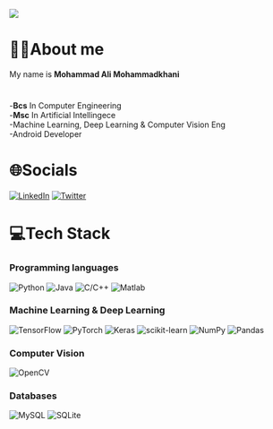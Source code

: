 ![](https://github.com/mohammadAliMkh/mohammadAliMkh/blob/main/giphy.gif)  

# 👨‍💻About me
My name is **Mohammad Ali Mohammadkhani**  
#
-**Bcs** In Computer Engineering  
-**Msc** In Artificial Intellingece  
-Machine Learning, Deep Learning & Computer Vision Eng  
-Android Developer  
  

# 🌐Socials
[![LinkedIn](https://img.shields.io/badge/LinkedIn-%230077B5.svg?logo=linkedin&logoColor=white)](www.linkedin.com/in/mohammadali-mohammadkhani) [![Twitter](https://img.shields.io/badge/Twitter-%230077B5.svg?logo=twitter&logoColor=white)](https://twitter.com/Mamki434)   
# 💻Tech Stack
### Programming languages
![Python](https://img.shields.io/badge/Python-%2300599?style=for-the-badge&color=red) ![Java](https://img.shields.io/badge/Java-%2300599?style=for-the-badge&color=blue) ![C/C++](https://img.shields.io/badge/C/C++-%2300599?style=for-the-badge) ![Matlab](https://img.shields.io/badge/Matlab-%2300599?style=for-the-badge&color=black)  
### Machine Learning & Deep Learning
![TensorFlow](https://img.shields.io/badge/TensorFlow-%23FF6F00.svg?style=for-the-badge&logo=TensorFlow&logoColor=white) ![PyTorch](https://img.shields.io/badge/PyTorch-%23EE4C2C.svg?style=for-the-badge&logo=PyTorch&logoColor=white) ![Keras](https://img.shields.io/badge/Keras-%23D00000.svg?style=for-the-badge&logo=Keras&logoColor=white) ![scikit-learn](https://img.shields.io/badge/scikit--learn-%23F7931E.svg?style=for-the-badge&logo=scikit-learn&logoColor=white) ![NumPy](https://img.shields.io/badge/numpy-%23013243.svg?style=for-the-badge&logo=numpy&logoColor=white) ![Pandas](https://img.shields.io/badge/pandas-%23150458.svg?style=for-the-badge&logo=pandas&logoColor=white)  
### Computer Vision
![OpenCV](https://img.shields.io/badge/OpenCV-27338e?style=for-the-badge&logo=OpenCV&logoColor=white)
### Databases
![MySQL](https://img.shields.io/badge/mysql-%2300f.svg?style=for-the-badge&logo=mysql&logoColor=white)
![SQLite](https://img.shields.io/badge/sqlite-%2307405e.svg?style=for-the-badge&logo=sqlite&logoColor=white)

